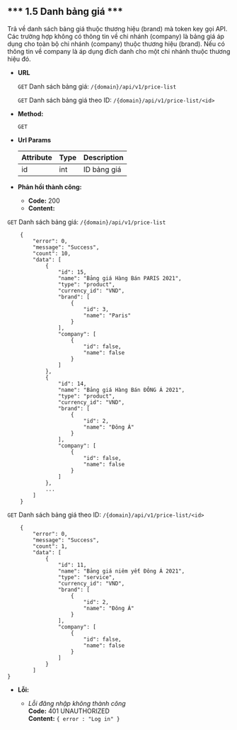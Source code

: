 
*** 1.5 Danh bảng giá ***
----
Trả về danh sách bảng giá thuộc thương hiệu (brand) mà token key gọi API. 
Các trường hợp không có thông tin về chi nhánh (company) là bảng giá áp dụng cho toàn bộ chi nhánh (company) thuộc thương hiệu (brand). Nếu có thông tin về company là áp dụng đích danh cho một chi nhánh thuộc thương hiệu đó.
* **URL**

    `GET` Danh sách bảng giá: 
    `/{domain}/api/v1/price-list`
  
    `GET` Danh sách bảng giá theo ID:
    `/{domain}/api/v1/price-list/<id>`
  

* **Method:**

    `GET`

* **Url Params**
  
  | Attribute| Type | Description |
  |---|---|---|
  | id | int  | ID bảng giá |

* **Phản hồi thành công:**
    * **Code:** 200 <br />
    * **Content:** <br />
  
`GET` Danh sách bảng giá: 
    `/{domain}/api/v1/price-list`
  
```buildoutcfg
    {
        "error": 0,
        "message": "Success",
        "count": 10,
        "data": [
            {
                "id": 15,
                "name": "Bảng giá Hàng Bán PARIS 2021",
                "type": "product",
                "currency_id": "VND",
                "brand": [
                    {
                        "id": 3,
                        "name": "Paris"
                    }
                ],
                "company": [
                    {
                        "id": false,
                        "name": false
                    }
                ]
            },
            {
                "id": 14,
                "name": "Bảng giá Hàng Bán ĐÔNG Á 2021",
                "type": "product",
                "currency_id": "VND",
                "brand": [
                    {
                        "id": 2,
                        "name": "Đông Á"
                    }
                ],
                "company": [
                    {
                        "id": false,
                        "name": false
                    }
                ]
            },
            ...
        ]
    }
```
`GET` Danh sách bảng giá theo ID:
  `/{domain}/api/v1/price-list/<id>`
```buildoutcfg
    {
        "error": 0,
        "message": "Success",
        "count": 1,
        "data": [
            {
                "id": 11,
                "name": "Bảng giá niêm yết Đông Á 2021",
                "type": "service",
                "currency_id": "VND",
                "brand": [
                    {
                        "id": 2,
                        "name": "Đông Á"
                    }
                ],
                "company": [
                    {
                        "id": false,
                        "name": false
                    }
                ]
            }
        ]
}
```
* **Lỗi:**

  * _Lỗi đăng nhập không thành công_ <br />
    **Code:** 401 UNAUTHORIZED <br />
    **Content:** `{ error : "Log in" }`
